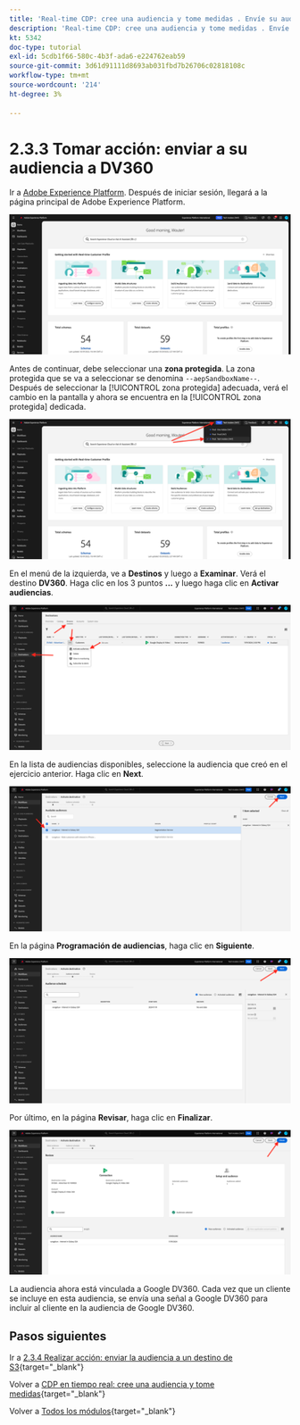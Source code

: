 ```yaml
---
title: 'Real-time CDP: cree una audiencia y tome medidas . Envíe su audiencia a DV360'
description: 'Real-time CDP: cree una audiencia y tome medidas . Envíe su audiencia a DV360'
kt: 5342
doc-type: tutorial
exl-id: 5cdb1f66-580c-4b3f-ada6-e224762eab59
source-git-commit: 3d61d91111d8693ab031fbd7b26706c02818108c
workflow-type: tm+mt
source-wordcount: '214'
ht-degree: 3%

---
```


# 2.3.3 Tomar acción: enviar a su audiencia a DV360

Ir a [Adobe Experience Platform](https://experience.adobe.com/platform). Después de iniciar sesión, llegará a la página principal de Adobe Experience Platform.

![Ingesta de datos](./../../../../modules/delivery-activation/datacollection/dc1.2/images/home.png)

Antes de continuar, debe seleccionar una **zona protegida**. La zona protegida que se va a seleccionar se denomina ``--aepSandboxName--``. Después de seleccionar la [!UICONTROL zona protegida] adecuada, verá el cambio en la pantalla y ahora se encuentra en la [!UICONTROL zona protegida] dedicada.

![Ingesta de datos](./../../../../modules/delivery-activation/datacollection/dc1.2/images/sb1.png)

En el menú de la izquierda, ve a **Destinos** y luego a **Examinar**. Verá el destino **DV360**. Haga clic en los 3 puntos **...** y luego haga clic en **Activar audiencias**.

![RTCDP](./images/rtcdpmenudest.png)

En la lista de audiencias disponibles, seleccione la audiencia que creó en el ejercicio anterior. Haga clic en **Next**.

![RTCDP](./images/rtcdpcreatedest3.png)

En la página **Programación de audiencias**, haga clic en **Siguiente**.

![RTCDP](./images/rtcdpcreatedest4.png)

Por último, en la página **Revisar**, haga clic en **Finalizar**.

![RTCDP](./images/rtcdpcreatedest5.png)

La audiencia ahora está vinculada a Google DV360. Cada vez que un cliente se incluye en esta audiencia, se envía una señal a Google DV360 para incluir al cliente en la audiencia de Google DV360.

## Pasos siguientes

Ir a [2.3.4 Realizar acción: enviar la audiencia a un destino de S3](./ex4.md){target="_blank"}

Volver a [CDP en tiempo real: cree una audiencia y tome medidas](./real-time-cdp-build-a-segment-take-action.md){target="_blank"}

Volver a [Todos los módulos](./../../../../overview.md){target="_blank"}
